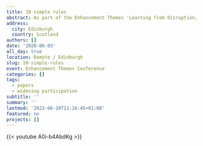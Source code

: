 ```yaml
---
title: 10 simple rules
abstract: As part of the Enhancement Themes 'Learning from Disruption, exploring what counts in higher education' 2020 conference, we presented our 10 Simple Rules For Supporting A Temporary Online Pivot for Higher Education
address:
  city: Edinburgh
  country: Scotland
authors: []
date: '2020-06-03'
all_day: true
location: Remote / Edinburgh
slug: 10-simple-rules
event: Enhancement Themes Conference 
categories: []
tags:
  - papers
  - widening participation
subtitle: ''
summary: ''
lastmod: '2023-06-20T11:16:45+01:00'
featured: no
projects: []
---
```

{{< youtube A0i-b4AbdKg >}}